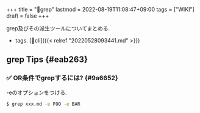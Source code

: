+++
title = "📝grep"
lastmod = 2022-08-19T11:08:47+09:00
tags = ["WIKI"]
draft = false
+++

grep及びその派生ツールについてまとめる.

-   tags. [🔖cli]({{< relref "20220528093441.md" >}})


## grep Tips {#eab263}


### <span class="org-todo todo _">✅</span> OR条件でgrepするには? {#9a6652}

-eのオプションをつける.

```sh
$ grep xxx.md -e FOO -e BAR
```
